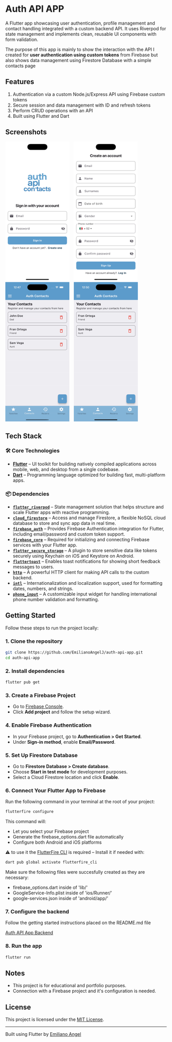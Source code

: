 # Auth API APP

A Flutter app showcasing user authentication, profile management and contact handling integrated with a custom backend API. It uses Riverpod for state management and implements clean, reusable UI components with form validation.

The purpose of this app is mainly to show the interaction with the API I created for **user authentication using custom tokens** from Firebase but also shows data management using Firestore Database with a simple contacts page

## Features

1. Authentication via a custom Node.js/Express API using Firebase custom tokens
2. Secure session and data management with ID and refresh tokens
3. Perform CRUD operations with an API
4. Built using Flutter and Dart  

## Screenshots

<p>
  <img src="screenshots/sign_in.png" alt="Home Screen" width="200" style="display:inline-block; margin-right:10px;"/>
  <img src="screenshots/sign_up.png" alt="Home Screen" width="200" style="display:inline-block; margin-right:10px;"/>
  <img src="screenshots/profile_demo.gif" alt="Home Screen" width="200" style="display:inline-block; margin-right:10px;"/>
  <img src="screenshots/contacts_demo.gif" alt="Home Screen" width="200" style="display:inline-block; margin-right:10px;"/>
</p>

## Tech Stack

### 🛠️ Core Technologies

- **[Flutter](https://flutter.dev/)** – UI toolkit for building natively compiled applications across mobile, web, and desktop from a single codebase.
- **[Dart](https://dart.dev/)** – Programming language optimized for building fast, multi-platform apps.

### 📦 Dependencies

- **[`flutter_riverpod`](https://pub.dev/packages/flutter_riverpod)** – State management solution that helps structure and scale Flutter apps with reactive programming.
- **[`cloud_firestore`](https://pub.dev/packages/cloud_firestore)** – Access and manage Firestore, a flexible NoSQL cloud database to store and sync app data in real time.  
- **[`firebase_auth`](https://pub.dev/packages/firebase_auth)** – Provides Firebase Authentication integration for Flutter, including email/password and custom token support.  
- **[`firebase_core`](https://pub.dev/packages/firebase_core)** – Required for initializing and connecting Firebase services with your Flutter app.  
- **[`flutter_secure_storage`](https://pub.dev/packages/flutter_secure_storage)** – A plugin to store sensitive data like tokens securely using Keychain on iOS and Keystore on Android.  
- **[`fluttertoast`](https://pub.dev/packages/fluttertoast)** – Enables toast notifications for showing short feedback messages to users.  
- **[`http`](https://pub.dev/packages/http)** – A powerful HTTP client for making API calls to the custom backend.  
- **[`intl`](https://pub.dev/packages/intl)** – Internationalization and localization support, used for formatting dates, numbers, and strings.  
- **[`phone_input`](https://pub.dev/packages/phone_input)** – A customizable input widget for handling international phone number validation and formatting.

## Getting Started

Follow these steps to run the project locally:

### 1. Clone the repository

```bash
git clone https://github.com/EmilianoAngelJ/auth-api-app.git
cd auth-api-app
```

### 2. Install dependencies

```bash
flutter pub get
```

### 3. Create a Firebase Project

- Go to [Firebase Console](https://console.firebase.google.com/).
- Click **Add project** and follow the setup wizard.

### 4. Enable Firebase Authentication

- In your Firebase project, go to **Authentication > Get Started**.
- Under **Sign-in method**, enable **Email/Password**.

### 5. Set Up Firestore Database

- Go to **Firestore Database > Create database**.
- Choose **Start in test mode** for development purposes.
- Select a Cloud Firestore location and click **Enable**.

### 6. Connect Your Flutter App to Firebase

Run the following command in your terminal at the root of your project:

```bash
flutterfire configure
```

This command will:

- Let you select your Firebase project
- Generate the firebase_options.dart file automatically
- Configure both Android and iOS platforms

⚠️ to use it the [FlutterFire CLI](https://firebase.flutter.dev/docs/cli/) is required – Install it if needed with:

```bash
dart pub global activate flutterfire_cli
```

Make sure the following files were succesfully created as they are necessary:

- firebase_options.dart inside of 'lib/'
- GoogleService-Info.plist inside of 'ios/Runner/'
- google-services.json inside of 'android/app/'


### 7. Configure the backend 

Follow the getting started instructions placed on the README.md file

[Auth API App Backend](https://github.com/EmilianoAngelJ/auth-api-backend.git)

### 8. Run the app

```bash
flutter run
```

## Notes

- This project is for educational and portfolio purposes.
- Connection with a Firebase project and it's configuration is needed.

## License

This project is licensed under the [MIT License](LICENSE).

---

Built using Flutter by [Emiliano Angel](https://github.com/EmilianoAngelJ)
